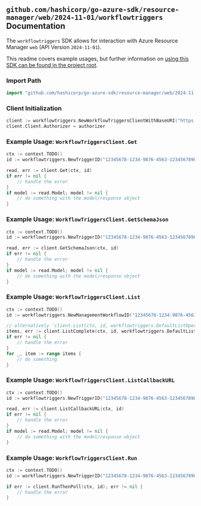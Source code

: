 
## `github.com/hashicorp/go-azure-sdk/resource-manager/web/2024-11-01/workflowtriggers` Documentation

The `workflowtriggers` SDK allows for interaction with Azure Resource Manager `web` (API Version `2024-11-01`).

This readme covers example usages, but further information on [using this SDK can be found in the project root](https://github.com/hashicorp/go-azure-sdk/tree/main/docs).

### Import Path

```go
import "github.com/hashicorp/go-azure-sdk/resource-manager/web/2024-11-01/workflowtriggers"
```


### Client Initialization

```go
client := workflowtriggers.NewWorkflowTriggersClientWithBaseURI("https://management.azure.com")
client.Client.Authorizer = authorizer
```


### Example Usage: `WorkflowTriggersClient.Get`

```go
ctx := context.TODO()
id := workflowtriggers.NewTriggerID("12345678-1234-9876-4563-123456789012", "example-resource-group", "siteName", "workflowName", "triggerName")

read, err := client.Get(ctx, id)
if err != nil {
	// handle the error
}
if model := read.Model; model != nil {
	// do something with the model/response object
}
```


### Example Usage: `WorkflowTriggersClient.GetSchemaJson`

```go
ctx := context.TODO()
id := workflowtriggers.NewTriggerID("12345678-1234-9876-4563-123456789012", "example-resource-group", "siteName", "workflowName", "triggerName")

read, err := client.GetSchemaJson(ctx, id)
if err != nil {
	// handle the error
}
if model := read.Model; model != nil {
	// do something with the model/response object
}
```


### Example Usage: `WorkflowTriggersClient.List`

```go
ctx := context.TODO()
id := workflowtriggers.NewManagementWorkflowID("12345678-1234-9876-4563-123456789012", "example-resource-group", "siteName", "workflowName")

// alternatively `client.List(ctx, id, workflowtriggers.DefaultListOperationOptions())` can be used to do batched pagination
items, err := client.ListComplete(ctx, id, workflowtriggers.DefaultListOperationOptions())
if err != nil {
	// handle the error
}
for _, item := range items {
	// do something
}
```


### Example Usage: `WorkflowTriggersClient.ListCallbackURL`

```go
ctx := context.TODO()
id := workflowtriggers.NewTriggerID("12345678-1234-9876-4563-123456789012", "example-resource-group", "siteName", "workflowName", "triggerName")

read, err := client.ListCallbackURL(ctx, id)
if err != nil {
	// handle the error
}
if model := read.Model; model != nil {
	// do something with the model/response object
}
```


### Example Usage: `WorkflowTriggersClient.Run`

```go
ctx := context.TODO()
id := workflowtriggers.NewTriggerID("12345678-1234-9876-4563-123456789012", "example-resource-group", "siteName", "workflowName", "triggerName")

if err := client.RunThenPoll(ctx, id); err != nil {
	// handle the error
}
```
